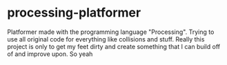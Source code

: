 # processing-platformer
Platformer made with the programming language "Processing". Trying to use all original code for everything like collisions and stuff. Really this project is only to get my feet dirty and create something that I can build off of and improve upon. So yeah
